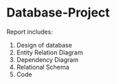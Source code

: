 # Database-Project
 Report includes:
  1. Design of database
  2. Entity Relation Diagram
  3. Dependency Diagram
  4. Relational Schema
  5. Code
